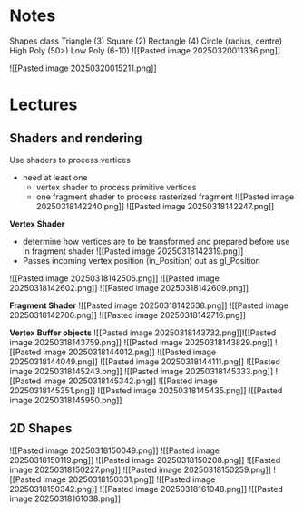 # Notes
Shapes class
	Triangle (3)
	Square (2)
	Rectangle (4)
	Circle (radius, centre)
		High Poly (50>)
		Low Poly (6-10)
![[Pasted image 20250320011336.png]]

![[Pasted image 20250320015211.png]]


# Lectures

## Shaders and rendering 
Use shaders to process vertices
- need at least one 
	- vertex shader to process primitive vertices
	- one fragment shader to process rasterized fragment 
![[Pasted image 20250318142240.png]]
![[Pasted image 20250318142247.png]]

**Vertex Shader**
- determine how vertices are to be transformed and prepared before use in fragment shader
![[Pasted image 20250318142319.png]]
- Passes incoming vertex position (in_Position) out as gl_Position

![[Pasted image 20250318142506.png]]
![[Pasted image 20250318142602.png]]
![[Pasted image 20250318142609.png]]


**Fragment Shader**
![[Pasted image 20250318142638.png]]
![[Pasted image 20250318142700.png]]
![[Pasted image 20250318142716.png]]

**Vertex Buffer objects**
![[Pasted image 20250318143732.png]]![[Pasted image 20250318143759.png]]
![[Pasted image 20250318143829.png]]
![[Pasted image 20250318144012.png]]
![[Pasted image 20250318144049.png]]
![[Pasted image 20250318144111.png]]
![[Pasted image 20250318145243.png]]
![[Pasted image 20250318145333.png]]
![[Pasted image 20250318145342.png]]
![[Pasted image 20250318145351.png]]
![[Pasted image 20250318145435.png]]
![[Pasted image 20250318145950.png]]

## 2D Shapes
![[Pasted image 20250318150049.png]]
![[Pasted image 20250318150119.png]]
![[Pasted image 20250318150208.png]]
![[Pasted image 20250318150227.png]]
![[Pasted image 20250318150259.png]]
![[Pasted image 20250318150331.png]]
![[Pasted image 20250318150342.png]]
![[Pasted image 20250318161048.png]]
![[Pasted image 20250318161038.png]]

